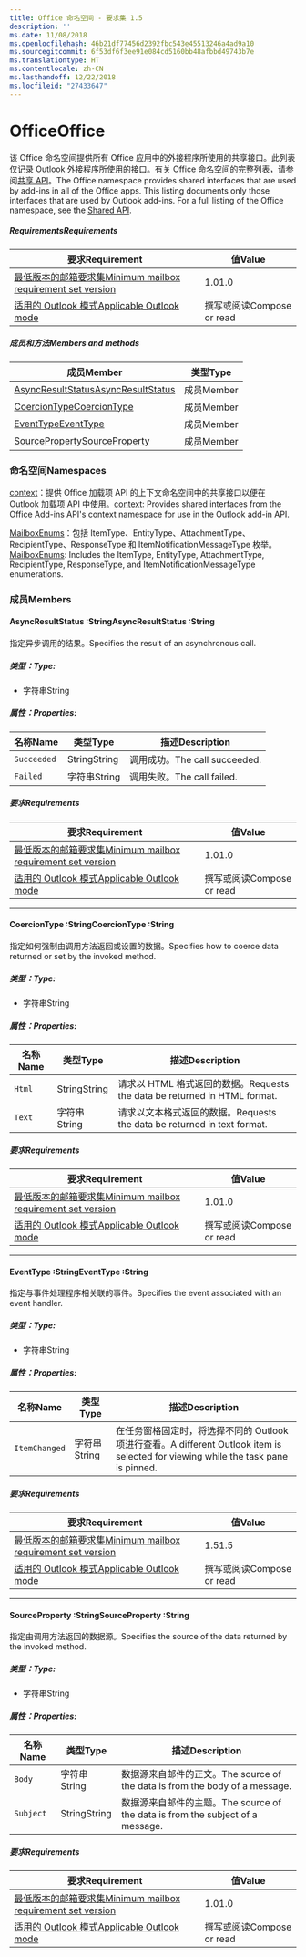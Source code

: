 ```yaml
---
title: Office 命名空间 - 要求集 1.5
description: ''
ms.date: 11/08/2018
ms.openlocfilehash: 46b21df77456d2392fbc543e45513246a4ad9a10
ms.sourcegitcommit: 6f53df6f3ee91e084cd5160bb48afbbd49743b7e
ms.translationtype: HT
ms.contentlocale: zh-CN
ms.lasthandoff: 12/22/2018
ms.locfileid: "27433647"
---
```

# <a name="office"></a><span data-ttu-id="6496a-102">Office</span><span class="sxs-lookup"><span data-stu-id="6496a-102">Office</span></span>

<span data-ttu-id="6496a-p101">该 Office 命名空间提供所有 Office 应用中的外接程序所使用的共享接口。此列表仅记录 Outlook 外接程序所使用的接口。有关 Office 命名空间的完整列表，请参阅[共享 API](/javascript/api/office)。</span><span class="sxs-lookup"><span data-stu-id="6496a-p101">The Office namespace provides shared interfaces that are used by add-ins in all of the Office apps. This listing documents only those interfaces that are used by Outlook add-ins. For a full listing of the Office namespace, see the [Shared API](/javascript/api/office).</span></span>

##### <a name="requirements"></a><span data-ttu-id="6496a-105">Requirements</span><span class="sxs-lookup"><span data-stu-id="6496a-105">Requirements</span></span>

|<span data-ttu-id="6496a-106">要求</span><span class="sxs-lookup"><span data-stu-id="6496a-106">Requirement</span></span>| <span data-ttu-id="6496a-107">值</span><span class="sxs-lookup"><span data-stu-id="6496a-107">Value</span></span>|
|---|---|
|[<span data-ttu-id="6496a-108">最低版本的邮箱要求集</span><span class="sxs-lookup"><span data-stu-id="6496a-108">Minimum mailbox requirement set version</span></span>](/office/dev/add-ins/reference/requirement-sets/outlook-api-requirement-sets)| <span data-ttu-id="6496a-109">1.0</span><span class="sxs-lookup"><span data-stu-id="6496a-109">1.0</span></span>|
|[<span data-ttu-id="6496a-110">适用的 Outlook 模式</span><span class="sxs-lookup"><span data-stu-id="6496a-110">Applicable Outlook mode</span></span>](https://docs.microsoft.com/outlook/add-ins/#extension-points)| <span data-ttu-id="6496a-111">撰写或阅读</span><span class="sxs-lookup"><span data-stu-id="6496a-111">Compose or read</span></span>|

##### <a name="members-and-methods"></a><span data-ttu-id="6496a-112">成员和方法</span><span class="sxs-lookup"><span data-stu-id="6496a-112">Members and methods</span></span>

| <span data-ttu-id="6496a-113">成员</span><span class="sxs-lookup"><span data-stu-id="6496a-113">Member</span></span> | <span data-ttu-id="6496a-114">类型</span><span class="sxs-lookup"><span data-stu-id="6496a-114">Type</span></span> |
|--------|------|
| [<span data-ttu-id="6496a-115">AsyncResultStatus</span><span class="sxs-lookup"><span data-stu-id="6496a-115">AsyncResultStatus</span></span>](#asyncresultstatus-string) | <span data-ttu-id="6496a-116">成员</span><span class="sxs-lookup"><span data-stu-id="6496a-116">Member</span></span> |
| [<span data-ttu-id="6496a-117">CoercionType</span><span class="sxs-lookup"><span data-stu-id="6496a-117">CoercionType</span></span>](#coerciontype-string) | <span data-ttu-id="6496a-118">成员</span><span class="sxs-lookup"><span data-stu-id="6496a-118">Member</span></span> |
| [<span data-ttu-id="6496a-119">EventType</span><span class="sxs-lookup"><span data-stu-id="6496a-119">EventType</span></span>](#eventtype-string) | <span data-ttu-id="6496a-120">成员</span><span class="sxs-lookup"><span data-stu-id="6496a-120">Member</span></span> |
| [<span data-ttu-id="6496a-121">SourceProperty</span><span class="sxs-lookup"><span data-stu-id="6496a-121">SourceProperty</span></span>](#sourceproperty-string) | <span data-ttu-id="6496a-122">成员</span><span class="sxs-lookup"><span data-stu-id="6496a-122">Member</span></span> |

### <a name="namespaces"></a><span data-ttu-id="6496a-123">命名空间</span><span class="sxs-lookup"><span data-stu-id="6496a-123">Namespaces</span></span>

<span data-ttu-id="6496a-124">[context](office.context.md)：提供 Office 加载项 API 的上下文命名空间中的共享接口以便在 Outlook 加载项 API 中使用。</span><span class="sxs-lookup"><span data-stu-id="6496a-124">[context](office.context.md): Provides shared interfaces from the Office Add-ins API's context namespace for use in the Outlook add-in API.</span></span>

<span data-ttu-id="6496a-125">[MailboxEnums](/javascript/api/outlook/office.mailboxenums.attachmenttype)：包括 ItemType、EntityType、AttachmentType、RecipientType、ResponseType 和 ItemNotificationMessageType 枚举。</span><span class="sxs-lookup"><span data-stu-id="6496a-125">[MailboxEnums](/javascript/api/outlook/office.mailboxenums.attachmenttype): Includes the ItemType, EntityType, AttachmentType, RecipientType, ResponseType, and ItemNotificationMessageType enumerations.</span></span>

### <a name="members"></a><span data-ttu-id="6496a-126">成员</span><span class="sxs-lookup"><span data-stu-id="6496a-126">Members</span></span>

####  <a name="asyncresultstatus-string"></a><span data-ttu-id="6496a-127">AsyncResultStatus :String</span><span class="sxs-lookup"><span data-stu-id="6496a-127">AsyncResultStatus :String</span></span>

<span data-ttu-id="6496a-128">指定异步调用的结果。</span><span class="sxs-lookup"><span data-stu-id="6496a-128">Specifies the result of an asynchronous call.</span></span>

##### <a name="type"></a><span data-ttu-id="6496a-129">类型：</span><span class="sxs-lookup"><span data-stu-id="6496a-129">Type:</span></span>

*   <span data-ttu-id="6496a-130">字符串</span><span class="sxs-lookup"><span data-stu-id="6496a-130">String</span></span>

##### <a name="properties"></a><span data-ttu-id="6496a-131">属性：</span><span class="sxs-lookup"><span data-stu-id="6496a-131">Properties:</span></span>

|<span data-ttu-id="6496a-132">名称</span><span class="sxs-lookup"><span data-stu-id="6496a-132">Name</span></span>| <span data-ttu-id="6496a-133">类型</span><span class="sxs-lookup"><span data-stu-id="6496a-133">Type</span></span>| <span data-ttu-id="6496a-134">描述</span><span class="sxs-lookup"><span data-stu-id="6496a-134">Description</span></span>|
|---|---|---|
|`Succeeded`| <span data-ttu-id="6496a-135">String</span><span class="sxs-lookup"><span data-stu-id="6496a-135">String</span></span>|<span data-ttu-id="6496a-136">调用成功。</span><span class="sxs-lookup"><span data-stu-id="6496a-136">The call succeeded.</span></span>|
|`Failed`| <span data-ttu-id="6496a-137">字符串</span><span class="sxs-lookup"><span data-stu-id="6496a-137">String</span></span>|<span data-ttu-id="6496a-138">调用失败。</span><span class="sxs-lookup"><span data-stu-id="6496a-138">The call failed.</span></span>|

##### <a name="requirements"></a><span data-ttu-id="6496a-139">要求</span><span class="sxs-lookup"><span data-stu-id="6496a-139">Requirements</span></span>

|<span data-ttu-id="6496a-140">要求</span><span class="sxs-lookup"><span data-stu-id="6496a-140">Requirement</span></span>| <span data-ttu-id="6496a-141">值</span><span class="sxs-lookup"><span data-stu-id="6496a-141">Value</span></span>|
|---|---|
|[<span data-ttu-id="6496a-142">最低版本的邮箱要求集</span><span class="sxs-lookup"><span data-stu-id="6496a-142">Minimum mailbox requirement set version</span></span>](/office/dev/add-ins/reference/requirement-sets/outlook-api-requirement-sets)| <span data-ttu-id="6496a-143">1.0</span><span class="sxs-lookup"><span data-stu-id="6496a-143">1.0</span></span>|
|[<span data-ttu-id="6496a-144">适用的 Outlook 模式</span><span class="sxs-lookup"><span data-stu-id="6496a-144">Applicable Outlook mode</span></span>](https://docs.microsoft.com/outlook/add-ins/#extension-points)| <span data-ttu-id="6496a-145">撰写或阅读</span><span class="sxs-lookup"><span data-stu-id="6496a-145">Compose or read</span></span>|

---

####  <a name="coerciontype-string"></a><span data-ttu-id="6496a-146">CoercionType :String</span><span class="sxs-lookup"><span data-stu-id="6496a-146">CoercionType :String</span></span>

<span data-ttu-id="6496a-147">指定如何强制由调用方法返回或设置的数据。</span><span class="sxs-lookup"><span data-stu-id="6496a-147">Specifies how to coerce data returned or set by the invoked method.</span></span>

##### <a name="type"></a><span data-ttu-id="6496a-148">类型：</span><span class="sxs-lookup"><span data-stu-id="6496a-148">Type:</span></span>

*   <span data-ttu-id="6496a-149">字符串</span><span class="sxs-lookup"><span data-stu-id="6496a-149">String</span></span>

##### <a name="properties"></a><span data-ttu-id="6496a-150">属性：</span><span class="sxs-lookup"><span data-stu-id="6496a-150">Properties:</span></span>

|<span data-ttu-id="6496a-151">名称</span><span class="sxs-lookup"><span data-stu-id="6496a-151">Name</span></span>| <span data-ttu-id="6496a-152">类型</span><span class="sxs-lookup"><span data-stu-id="6496a-152">Type</span></span>| <span data-ttu-id="6496a-153">描述</span><span class="sxs-lookup"><span data-stu-id="6496a-153">Description</span></span>|
|---|---|---|
|`Html`| <span data-ttu-id="6496a-154">String</span><span class="sxs-lookup"><span data-stu-id="6496a-154">String</span></span>|<span data-ttu-id="6496a-155">请求以 HTML 格式返回的数据。</span><span class="sxs-lookup"><span data-stu-id="6496a-155">Requests the data be returned in HTML format.</span></span>|
|`Text`| <span data-ttu-id="6496a-156">字符串</span><span class="sxs-lookup"><span data-stu-id="6496a-156">String</span></span>|<span data-ttu-id="6496a-157">请求以文本格式返回的数据。</span><span class="sxs-lookup"><span data-stu-id="6496a-157">Requests the data be returned in text format.</span></span>|

##### <a name="requirements"></a><span data-ttu-id="6496a-158">要求</span><span class="sxs-lookup"><span data-stu-id="6496a-158">Requirements</span></span>

|<span data-ttu-id="6496a-159">要求</span><span class="sxs-lookup"><span data-stu-id="6496a-159">Requirement</span></span>| <span data-ttu-id="6496a-160">值</span><span class="sxs-lookup"><span data-stu-id="6496a-160">Value</span></span>|
|---|---|
|[<span data-ttu-id="6496a-161">最低版本的邮箱要求集</span><span class="sxs-lookup"><span data-stu-id="6496a-161">Minimum mailbox requirement set version</span></span>](/office/dev/add-ins/reference/requirement-sets/outlook-api-requirement-sets)| <span data-ttu-id="6496a-162">1.0</span><span class="sxs-lookup"><span data-stu-id="6496a-162">1.0</span></span>|
|[<span data-ttu-id="6496a-163">适用的 Outlook 模式</span><span class="sxs-lookup"><span data-stu-id="6496a-163">Applicable Outlook mode</span></span>](https://docs.microsoft.com/outlook/add-ins/#extension-points)| <span data-ttu-id="6496a-164">撰写或阅读</span><span class="sxs-lookup"><span data-stu-id="6496a-164">Compose or read</span></span>|

---

####  <a name="eventtype-string"></a><span data-ttu-id="6496a-165">EventType :String</span><span class="sxs-lookup"><span data-stu-id="6496a-165">EventType :String</span></span>

<span data-ttu-id="6496a-166">指定与事件处理程序相关联的事件。</span><span class="sxs-lookup"><span data-stu-id="6496a-166">Specifies the event associated with an event handler.</span></span>

##### <a name="type"></a><span data-ttu-id="6496a-167">类型：</span><span class="sxs-lookup"><span data-stu-id="6496a-167">Type:</span></span>

*   <span data-ttu-id="6496a-168">字符串</span><span class="sxs-lookup"><span data-stu-id="6496a-168">String</span></span>

##### <a name="properties"></a><span data-ttu-id="6496a-169">属性：</span><span class="sxs-lookup"><span data-stu-id="6496a-169">Properties:</span></span>

| <span data-ttu-id="6496a-170">名称</span><span class="sxs-lookup"><span data-stu-id="6496a-170">Name</span></span> | <span data-ttu-id="6496a-171">类型</span><span class="sxs-lookup"><span data-stu-id="6496a-171">Type</span></span> | <span data-ttu-id="6496a-172">描述</span><span class="sxs-lookup"><span data-stu-id="6496a-172">Description</span></span> |
|---|---|---|
|`ItemChanged`| <span data-ttu-id="6496a-173">字符串</span><span class="sxs-lookup"><span data-stu-id="6496a-173">String</span></span> | <span data-ttu-id="6496a-174">在任务窗格固定时，将选择不同的 Outlook 项进行查看。</span><span class="sxs-lookup"><span data-stu-id="6496a-174">A different Outlook item is selected for viewing while the task pane is pinned.</span></span> |

##### <a name="requirements"></a><span data-ttu-id="6496a-175">要求</span><span class="sxs-lookup"><span data-stu-id="6496a-175">Requirements</span></span>

|<span data-ttu-id="6496a-176">要求</span><span class="sxs-lookup"><span data-stu-id="6496a-176">Requirement</span></span>| <span data-ttu-id="6496a-177">值</span><span class="sxs-lookup"><span data-stu-id="6496a-177">Value</span></span>|
|---|---|
|[<span data-ttu-id="6496a-178">最低版本的邮箱要求集</span><span class="sxs-lookup"><span data-stu-id="6496a-178">Minimum mailbox requirement set version</span></span>](/office/dev/add-ins/reference/requirement-sets/outlook-api-requirement-sets)| <span data-ttu-id="6496a-179">1.5</span><span class="sxs-lookup"><span data-stu-id="6496a-179">1.5</span></span> |
|[<span data-ttu-id="6496a-180">适用的 Outlook 模式</span><span class="sxs-lookup"><span data-stu-id="6496a-180">Applicable Outlook mode</span></span>](https://docs.microsoft.com/outlook/add-ins/#extension-points)| <span data-ttu-id="6496a-181">撰写或阅读</span><span class="sxs-lookup"><span data-stu-id="6496a-181">Compose or read</span></span> |

---

####  <a name="sourceproperty-string"></a><span data-ttu-id="6496a-182">SourceProperty :String</span><span class="sxs-lookup"><span data-stu-id="6496a-182">SourceProperty :String</span></span>

<span data-ttu-id="6496a-183">指定由调用方法返回的数据源。</span><span class="sxs-lookup"><span data-stu-id="6496a-183">Specifies the source of the data returned by the invoked method.</span></span>

##### <a name="type"></a><span data-ttu-id="6496a-184">类型：</span><span class="sxs-lookup"><span data-stu-id="6496a-184">Type:</span></span>

*   <span data-ttu-id="6496a-185">字符串</span><span class="sxs-lookup"><span data-stu-id="6496a-185">String</span></span>

##### <a name="properties"></a><span data-ttu-id="6496a-186">属性：</span><span class="sxs-lookup"><span data-stu-id="6496a-186">Properties:</span></span>

|<span data-ttu-id="6496a-187">名称</span><span class="sxs-lookup"><span data-stu-id="6496a-187">Name</span></span>| <span data-ttu-id="6496a-188">类型</span><span class="sxs-lookup"><span data-stu-id="6496a-188">Type</span></span>| <span data-ttu-id="6496a-189">描述</span><span class="sxs-lookup"><span data-stu-id="6496a-189">Description</span></span>|
|---|---|---|
|`Body`| <span data-ttu-id="6496a-190">字符串</span><span class="sxs-lookup"><span data-stu-id="6496a-190">String</span></span>|<span data-ttu-id="6496a-191">数据源来自邮件的正文。</span><span class="sxs-lookup"><span data-stu-id="6496a-191">The source of the data is from the body of a message.</span></span>|
|`Subject`| <span data-ttu-id="6496a-192">String</span><span class="sxs-lookup"><span data-stu-id="6496a-192">String</span></span>|<span data-ttu-id="6496a-193">数据源来自邮件的主题。</span><span class="sxs-lookup"><span data-stu-id="6496a-193">The source of the data is from the subject of a message.</span></span>|

##### <a name="requirements"></a><span data-ttu-id="6496a-194">要求</span><span class="sxs-lookup"><span data-stu-id="6496a-194">Requirements</span></span>

|<span data-ttu-id="6496a-195">要求</span><span class="sxs-lookup"><span data-stu-id="6496a-195">Requirement</span></span>| <span data-ttu-id="6496a-196">值</span><span class="sxs-lookup"><span data-stu-id="6496a-196">Value</span></span>|
|---|---|
|[<span data-ttu-id="6496a-197">最低版本的邮箱要求集</span><span class="sxs-lookup"><span data-stu-id="6496a-197">Minimum mailbox requirement set version</span></span>](/office/dev/add-ins/reference/requirement-sets/outlook-api-requirement-sets)| <span data-ttu-id="6496a-198">1.0</span><span class="sxs-lookup"><span data-stu-id="6496a-198">1.0</span></span>|
|[<span data-ttu-id="6496a-199">适用的 Outlook 模式</span><span class="sxs-lookup"><span data-stu-id="6496a-199">Applicable Outlook mode</span></span>](https://docs.microsoft.com/outlook/add-ins/#extension-points)| <span data-ttu-id="6496a-200">撰写或阅读</span><span class="sxs-lookup"><span data-stu-id="6496a-200">Compose or read</span></span>|
